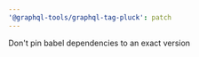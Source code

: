 ```yaml
---
'@graphql-tools/graphql-tag-pluck': patch
---
```


Don't pin babel dependencies to an exact version
